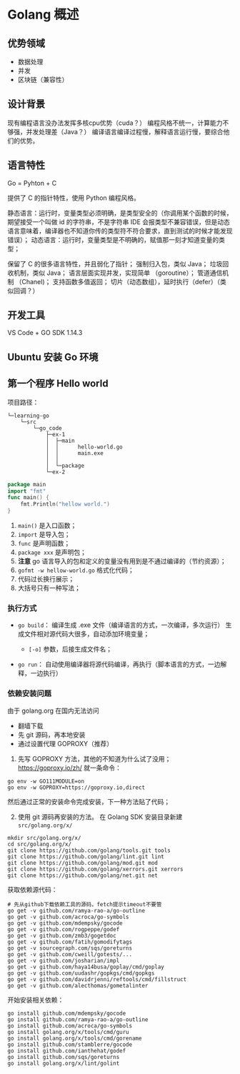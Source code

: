 # Golang 概述

## 优势领域

- 数据处理
- 并发
- 区块链（兼容性）

## 设计背景

现有编程语言没办法发挥多核cpu优势（cuda？）
编程风格不统一，计算能力不够强，并发处理差（Java？）
编译语言编译过程慢，解释语言运行慢，要综合他们的优势。

## 语言特性

Go = Pyhton + C

提供了 C 的指针特性，使用 Python 编程风格。

静态语言：运行时，变量类型必须明确，是类型安全的（你调用某个函数的时候，期望接受一个叫做 id 的字符串，不是字符串 IDE 会报类型不兼容错误，但是动态语言意味着，编译器也不知道你传的类型符不符合要求，直到测试的时候才能发现错误）；
动态语言：运行时，变量类型是不明确的，赋值那一刻才知道变量的类型；

保留了 C 的很多语言特性，并且弱化了指针；
强制归入包，类似 Java；
垃圾回收机制，类似 Java；
语言层面实现并发，实现简单 （goroutine）；
管道通信机制 （Chanel)；
支持函数多值返回；
切片（动态数组），延时执行（defer）（类似回调？）

## 开发工具

VS Code + GO SDK 1.14.3

## Ubuntu 安装 Go 环境



## 第一个程序 Hello world

项目路径：
```shell
└─learning-go
    └─src
        └─go_code
            ├─ex-1
            │  ├─main
            │  │      hello-world.go
            │  │      main.exe
            │  │
            │  └─package
            └─ex-2
```

```go
package main
import "fmt"
func main() {
	fmt.Println("hellow world.")
}
```

1. `main()` 是入口函数；
2. `import` 是导入包；
3. `func` 是声明函数；
4. `package xxx` 是声明包；
5. **注意** go 语言导入的包和定义的变量没有用到是不通过编译的（节约资源）；
6. `gofmt -w hellow-world.go` 格式化代码；
7. 代码过长换行展示；
8. 大括号只有一种写法；

### 执行方式

- `go build`：
编译生成 .exe 文件（编译语言的方式，一次编译，多次运行）
生成文件相对源代码大很多，自动添加环境变量；
    - `[-o]` 参数，后接生成文件名；
    
- `go run`：
自动使用编译器将源代码编译，再执行（脚本语言的方式，一边解释，一边执行）

### 依赖安装问题

由于 golang.org 在国内无法访问
- 翻墙下载
- 先 git 源码，再本地安装
- 通过设置代理 GOPROXY（推荐）

1. 先写 GOPROXY 方法，其他的不知道为什么试了没用；
https://goproxy.io/zh/
就一条命令：
```shell
go env -w GO111MODULE=on
go env -w GOPROXY=https://goproxy.io,direct
```
然后通过正常的安装命令完成安装，下一种方法贴了代码；

2. 使用 git 源码再安装的方法。
在 Golang SDK 安装目录新建 `src/golang.org/x/`

```shell
mkdir src/golang.org/x/
cd src/golang.org/x/
git clone https://github.com/golang/tools.git tools
git clone https://github.com/golang/lint.git lint
git clone https://github.com/golang/mod.git mod
git clone https://github.com/golang/xerrors.git xerrors
git clone https://github.com/golang/net.git net
```

获取依赖源代码：
```shell
# 先从github下载依赖工具的源码，fetch提示timeout不要管
go get -v github.com/ramya-rao-a/go-outline
go get -v github.com/acroca/go-symbols
go get -v github.com/mdempsky/gocode
go get -v github.com/rogpeppe/godef
go get -v github.com/zmb3/gogetdoc
go get -v github.com/fatih/gomodifytags
go get -v sourcegraph.com/sqs/goreturns
go get -v github.com/cweill/gotests/...
go get -v github.com/josharian/impl
go get -v github.com/haya14busa/goplay/cmd/goplay
go get -v github.com/uudashr/gopkgs/cmd/gopkgs
go get -v github.com/davidrjenni/reftools/cmd/fillstruct
go get -v github.com/alecthomas/gometalinter
```

开始安装相关依赖：
```shell
go install github.com/mdempsky/gocode
go install github.com/ramya-rao-a/go-outline
go install github.com/acroca/go-symbols
go install golang.org/x/tools/cmd/guru
go install golang.org/x/tools/cmd/gorename
go install github.com/stamblerre/gocode
go install github.com/ianthehat/godef
go install github.com/sqs/goreturns
go install golang.org/x/lint/golint
```